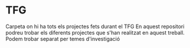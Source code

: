 # TFG
Carpeta on hi ha tots els projectes fets durant el TFG
En aquest repositori podreu trobar els diferents projectes que s'han realitzat en aquest treball. Podem trobar separat per temes d'investigació
